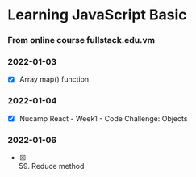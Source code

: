 # Learning JavaScript Basic

### From online course fullstack.edu.vm

### 2022-01-03

-   [x] Array map() function

### 2022-01-04

-   [x] Nucamp React - Week1 - Code Challenge: Objects

### 2022-01-06

-   [x] 59. Reduce method

